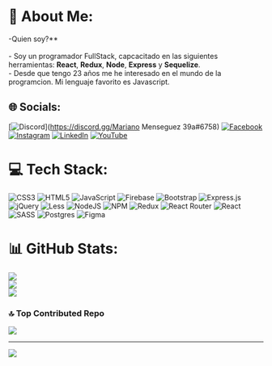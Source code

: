 # 💫 About Me:
-Quien soy?**<br><br>-  Soy un programador FullStack, capcacitado en las siguientes herramientas: **React**, **Redux**, **Node**, **Express** y **Sequelize**.<br>-  Desde que tengo 23 años me he interesado en el mundo de la programcion. Mi lenguaje favorito es Javascript.<br>


## 🌐 Socials:
[![Discord](https://img.shields.io/badge/Discord-%237289DA.svg?logo=discord&logoColor=white)](https://discord.gg/Mariano Menseguez 39a#6758) [![Facebook](https://img.shields.io/badge/Facebook-%231877F2.svg?logo=Facebook&logoColor=white)](https://facebook.com/https://www.facebook.com/marianomenseguez) [![Instagram](https://img.shields.io/badge/Instagram-%23E4405F.svg?logo=Instagram&logoColor=white)](https://instagram.com/https://www.instagram.com/menseguez.mariano/) [![LinkedIn](https://img.shields.io/badge/LinkedIn-%230077B5.svg?logo=linkedin&logoColor=white)](https://linkedin.com/in/https://www.linkedin.com/in/mariano-menseguez-6831a4190/) [![YouTube](https://img.shields.io/badge/YouTube-%23FF0000.svg?logo=YouTube&logoColor=white)](https://youtube.com/@@marianomenseguez6351) 

# 💻 Tech Stack:
![CSS3](https://img.shields.io/badge/css3-%231572B6.svg?style=for-the-badge&logo=css3&logoColor=white) ![HTML5](https://img.shields.io/badge/html5-%23E34F26.svg?style=for-the-badge&logo=html5&logoColor=white) ![JavaScript](https://img.shields.io/badge/javascript-%23323330.svg?style=for-the-badge&logo=javascript&logoColor=%23F7DF1E) ![Firebase](https://img.shields.io/badge/firebase-%23039BE5.svg?style=for-the-badge&logo=firebase) ![Bootstrap](https://img.shields.io/badge/bootstrap-%23563D7C.svg?style=for-the-badge&logo=bootstrap&logoColor=white) ![Express.js](https://img.shields.io/badge/express.js-%23404d59.svg?style=for-the-badge&logo=express&logoColor=%2361DAFB) ![jQuery](https://img.shields.io/badge/jquery-%230769AD.svg?style=for-the-badge&logo=jquery&logoColor=white) ![Less](https://img.shields.io/badge/less-2B4C80?style=for-the-badge&logo=less&logoColor=white) ![NodeJS](https://img.shields.io/badge/node.js-6DA55F?style=for-the-badge&logo=node.js&logoColor=white) ![NPM](https://img.shields.io/badge/NPM-%23000000.svg?style=for-the-badge&logo=npm&logoColor=white) ![Redux](https://img.shields.io/badge/redux-%23593d88.svg?style=for-the-badge&logo=redux&logoColor=white) ![React Router](https://img.shields.io/badge/React_Router-CA4245?style=for-the-badge&logo=react-router&logoColor=white) ![React](https://img.shields.io/badge/react-%2320232a.svg?style=for-the-badge&logo=react&logoColor=%2361DAFB) ![SASS](https://img.shields.io/badge/SASS-hotpink.svg?style=for-the-badge&logo=SASS&logoColor=white) ![Postgres](https://img.shields.io/badge/postgres-%23316192.svg?style=for-the-badge&logo=postgresql&logoColor=white) 	![Figma](https://img.shields.io/badge/figma-%23F24E1E.svg?style=for-the-badge&logo=figma&logoColor=white)
# 📊 GitHub Stats:
![](https://github-readme-stats.vercel.app/api?username=MarianoMenseguez&theme=dark&hide_border=false&include_all_commits=true&count_private=true)<br/>
![](https://github-readme-streak-stats.herokuapp.com/?user=MarianoMenseguez&theme=dark&hide_border=false)<br/>
![](https://github-readme-stats.vercel.app/api/top-langs/?username=MarianoMenseguez&theme=dark&hide_border=false&include_all_commits=true&count_private=true&layout=compact)

### 🔝 Top Contributed Repo
![](https://github-contributor-stats.vercel.app/api?username=MarianoMenseguez&limit=5&theme=dark&combine_all_yearly_contributions=true)

---
[![](https://visitcount.itsvg.in/api?id=MarianoMenseguez&icon=0&color=0)](https://visitcount.itsvg.in)

<!-- Proudly created with GPRM ( https://gprm.itsvg.in ) -->

